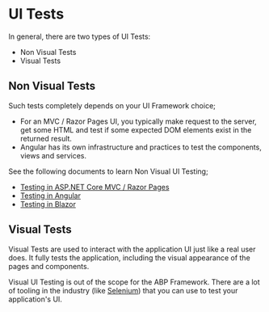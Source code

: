 # UI Tests

In general, there are two types of UI Tests:

* Non Visual Tests
* Visual Tests

## Non Visual Tests

Such tests completely depends on your UI Framework choice;

* For an MVC / Razor Pages UI, you typically make request to the server, get some HTML and test if some expected DOM elements exist in the returned result.
* Angular has its own infrastructure and practices to test the components, views and services.

See the following documents to learn Non Visual UI Testing;

* [Testing in ASP.NET Core MVC / Razor Pages](UI/AspNetCore/Testing.md)
* [Testing in Angular](UI/Angular/Testing.md)
* [Testing in Blazor](UI/Blazor/Testing.md)

## Visual Tests

Visual Tests are used to interact with the application UI just like a real user does. It fully tests the application, including the visual appearance of the pages and components.

Visual UI Testing is out of the scope for the ABP Framework. There are a lot of tooling in the industry (like [Selenium](https://www.selenium.dev/)) that you can use to test your application's UI.
